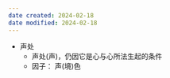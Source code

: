 ```yaml
---
date created: 2024-02-18
date modified: 2024-02-18
---
```

- 声处
    - 声处(声)，仍因它是心与心所法生起的条件
    - 因子： 声(境)色 
